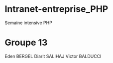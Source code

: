# Intranet-entreprise_PHP
Semaine intensive PHP

# Groupe 13
Eden BERGEL
Diarit SALIHAJ
Victor BALDUCCI

